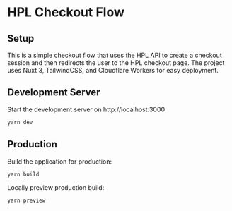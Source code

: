 # HPL Checkout Flow


## Setup
This is a simple checkout flow that uses the HPL API to create a checkout session and then redirects the user to the HPL checkout page.
The project uses Nuxt 3, TailwindCSS, and Cloudflare Workers for easy deployment.
## Development Server

Start the development server on http://localhost:3000

```bash
yarn dev
```

## Production

Build the application for production:

```bash
yarn build
```

Locally preview production build:

```bash
yarn preview
```

